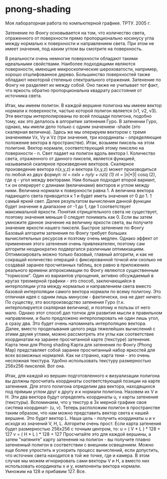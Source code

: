 pnong-shading
=============

Моя лабораторная работа по компьютерной графике. ТРТУ. 2005 г.


Затенение по Фонгу основывается на том, что количество света, отраженного от поверхности прямо пропорционально косинусу угла между нормалью к поверхности и направлением света. При этом не имеет значения, под каким углом вы смотрите на поверхность. 

В реальности очень немногие поверхности обладают такими идеальными свойствами. Наиболее подходящими являются поверхности, имеющие микроскопические шероховатости, например, хорошо отшлифованное дерево. Большинство поверхностей также обладают некоторой степенью спектрального отражения. Затенение по Фонгу не разделяет их между собой. Оно также не учитывает тот факт, что яркость обратно пропорциональна квадрату расстояния от источника света.
 
Итак, мы имеем полигон. В каждой вершине полигона мы имеем вектор нормали к поверхности, частью которой полигон является (v1, v2, v3). Эти векторы интерполированы по всей площади полигона, подобно тому, как это делалось в алгоритме затенения Гуро. В затенении Гуро, однако, мы имели дело только с одним значением -shade (это скалярная величина). Здесь же мы оперируем вектором с тремя значениями Vx, Vy и Vz (три значения, три координаты - определяющие положение вектора в пространстве). 
Итак, возьмем пиксель на этом полигоне. Вектор нормали, соответствующий этому пикселю на поверхности - n. Свет падает на полигон вдоль вектора l. Количество света, отраженного от данного пикселя, является функцией, называемой скалярное произведение векторов. Скалярное произведение вектора n(x,y,z) и вектора l(x,y,z) может производиться по любой из двух формул: 
n*l = nxlx + nyly + nzlz (1) 
n*l = |n|*|l| cosq (2), где q - угол между векторами.
Нам больше подходит второй вариант, т.к он оперирует с длинами (величинами) векторов и углом между ними. Величина нормали к поверхности равна 1. А величина вектора падающего света приводится к 1 и будет иметь значения от 0 до 1. 1 самый яркий свет. 
Далее результатом вычисления данной функции будет значение в диапазоне от -1 до 1, где 1 соответствует максимальной яркости. Понятия отрицательного света не существует, поэтому значения меньше 0 следует понимать как 0. Если вы затем умножите данное значение на величину яркости света, вы получите значение яркости нашего пикселя.
Быстрое затенение по Фонгу
Базовый алгоритм затенения по Фонгу требует больших вычислительных ресурсов и поэтому очень медлен. Однако эффект от применения этого затенения очень привлекателен, поэтому сам алгоритм неоднократно подвергался различным оптимизациям. Оптимизировать можно только базовый, главный алгоритм, и как не сокращай количество операций с фиксированной точкой или сколько не создавай заранее просчитанных таблиц, все равно в приложениях реального времени аппроксимации по Фонгу являются существенным "тормозом". 
Один из вариантов упрощения, активно обсуждаемый в кругах трехмерной графики - это способ, заключающийся в интерполяции угла между нормалью и направлением света вместо базовой интерполяции самого вектора нормали по всему полигону. Это отличная идея с одним лишь минусом - фактически, она не дает ничего. По существу, это воспроизводство затенения Гуро (т.к. интерполируется скалярная величина), и поэтому и пользы от него мало.
Однако этот способ дал толчок для развития мысли в правильном направлении, и было предложено интерполировать не один лишь угол, а сразу два. Это будет очень напоминать интерполяцию вектора. Далее, вместо проделывания целого ряда тяжелейших вычислений с этими двумя углами, можно рассмотреть эти углы как соответствие координатам на заранее просчитанной карте (текстуре) затенения. 
Карта тени для Phong shading
Карта для затенения по Фонгу (Phong Map) представляет собой заранее просчитанный набор яркостей для всех возможных нормалей. 
Как ни странно, карта тени - это очень несложная текстура. Удобно использовать текстуру размерностью 256х256 пикселей. Вот она.
 
Итак, для каждой из вершин подготовленного к визуализации полигона вы должны просчитать координаты соответствующей позиции на карте затенения. Для этого полигона определим два вектора, находящихся под прямым углом друг к другу и к нормали полигона. Назовем их V и H. Эти два вектора будут определять координаты u, v карты затенения (текстуры). Вспоминаем, что у текстур в 3х мерной графике своя система координат- (u, v).
Теперь расположим полигон в пространстве таким образом, что нам можно представить вектор света к нашей вершине. Это будет вектор L. 
Наша цель - получить координаты u и v исходя из значений V, H, L.
Алгоритм очень прост. Если карта затенения будет размерностью 256х256 с точным центром, то: 
u = ( V * L ) * 128 + 127 
v = ( H * L ) * 128 + 127 
Просчитайте это для каждой вершины, а затем "натяните" карту затенения на полигон - вы получите плавно затененный полигон в соответствии с внешним освещением. 
Можно еще более упростить и ускорить процесс вычислений, если допустить, что источник света находится в той же точке, где и камера. В этом случае мы можем игнорировать сами векторы V и H, а вместо них использовать координаты x и y, компоненты вектора нормали. Умножим на 128 и прибавим 127. Все.
